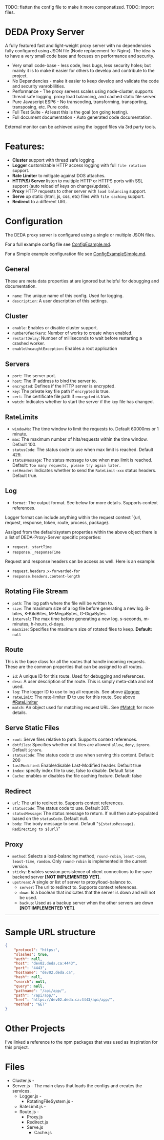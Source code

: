 
TODO: flatten the config file to make it more componatized.
TODO: import files.


# DEDA Proxy Server

A fully featured fast and light-weight proxy server with no dependencies fully configured using JSON file (Node replacement for Nginx). The idea is to have a very small code base and focuses on performance and security.

* Very small code-base - less code, less bugs, less security holes; but mainly it is to make it easier for others to develop and contribute to the project.
* No Dependencies - make it easier to keep develop and validate the code and security vanroblilities.
* Performance - The proxy servers scales using node-cluster, supports thread safe logging, proxy load balancing, and cached static file server.
* Pure Javascript ESP6 - No transcoding, transforming, transporting, transposing, etc. Pure code.
* Full Test Suite - At least this is the goal (on going testing).
* Full document documentation - Auto generated code documentation.

External monitor can be achieved using the logged files via 3rd party tools.

# Features: 

* **Cluster** support with thread safe logging.
* **Logger** customizable HTTP access logging with full `file rotation` support.
* **Rate Limiter** to mitigate against DOS attaches.
* **HTTP(S) Server** listen to multiple HTTP or HTTPS ports with SSL support (auto reload of keys on change/update).
* **Proxy** HTTP requests to other server with `load balancing` support.
* **Serve** up static (html, js, css, etc) files with `file caching` support.
* **Redirect** to a different URL.

# Configuration

The DEDA proxy server is configured using a single or multiple JSON files.

For a full example config file see [ConfigExample.md](./docs/ConfigExample.md).

For a Simple example configuration file see [ConfigExampleSimple.md](./docs/ConfigExmapleSimple.md).


## General 

These are meta data properties at are ignored but helpful for debugging and documentation.

* `name`: The unique name of this config. Used for logging.
* `description`: A user description of this settings.

## Cluster

* `enable`: Enables or disable cluster support.
* `numberOfWorkers`: Number of works to create when enabled.
* `restartDelay`: Number of milliseconds to wait before restarting a crashed worker.
* `enableUncaughtException`: Enables a root application

## Servers

* `port`: The server port.
* `host`: The IP address to bind the server to.
* `encrypted`: Defines if the HTTP server is encrypted.
* `key`: The private key file path if `encrypted` is true.
* `cert`: The certificate file path if `encrypted` is true.
* `watch`: Indicates whether to start the server if the `key` file has changed.

## RateLimits

* `windowMs`: The time window to limit the requests to. Default 60000ms or 1 minute.
* `max`: The maximum number of hits/requests within the time window. Default 100.
* `statusCode`: The status code to use when max limit is reached. Default 429.
* `statusMessage`: The status message to use when max limit is reached. Default: `Too many requests, please try again later.`
* `setHeader`: Indicates whether to send the `RateLimit-xxx` status headers. Default true.

## Log

* `format`: The output format. See below for more details. Supports context references.

Logger format can include anything within the request context `{url, request, response, token, route, process, package}.

Assiged from the default/system properties within the above object there is a list of DEDA-Proxy-Server specific properties:

* `request._startTime`
* `response._responseTime`

Request and response headers can be access as well. Here is an example:

* `request.headers.x-forwarded-for`
* `response.headers.content-length`


## Rotating File Stream

* `path`: The log path where the file will be written to.
* `size`: The maximum size of a log file before generating a new log. B-bites, K-KiloBites, M-MegaBytes, G-GigaBytes.
* `interval`: The max time before generating a new log. s-seconds, m-minutes, h-hours, d-days.
* `maxSize`: Specifies the maximum size of rotated files to keep. **Default:** `null`

## Route

This is the base class for all the routes that handle incoming requests. These are the 
common properties that can be assigned to all routes.

* `id`: A unique ID for this route. Used for debugging and references.
* `desc`: A user description of the route. This is simply meta-data and not used.
* `log`: The logger ID to use to log all requests. See above [#logger](Logger)
* `rateLimit`: The rate-limiter ID to use for this route. See above [#RateLimiter](RateLimiter)
* `match`: An object used for matching request URL. See [#Match](Match) for more details.

## Serve Static Files

* `root`: Serve files relative to path. Supports context references.
* `dotfiles`: Specifies whether dot files are allowed `allow`, `deny`, `ignore`. Default `ignore`.
* `statusCode`:  The status code to use when serving this content. Default: 200
* `lastModified`:  Enable/disable Last-Modified header. Default true
* `index`: specify index file to use, false to disable. Default false
* `Cache`: enables or disables the file caching feature. Default: false

## Redirect

* `url`: The url to redirect to. Supports context references.
* `statusCode`: The status code to use. Default 307.
* `statusMessage`: The status message to return. If null then auto-populated based on the `statusCode`. Default null.
* `body`: The body message to send. Default "`${statusMessage}. Redirecting to ${url}`"

## Proxy

* `method`: Selects a load-balancing method; `round-robin`, `least-conn`, `least-time`, `random`. Only `round-robin` is implemented in the current version.
* `sticky`: Enables session persistence of client connections to the save backend server **[NOT IMPLEMENTED YET]**.
* `upstream`: A single or list of server to proxy/load-balance to.
    * `server`: The url to redirect to. Supports context references.
    * `down`: Is a boolean that indicates that the server is down and will not be used.
    * `backup`: Used as a backup server when the other servers are down **[NOT IMPLEMENTED YET]**.



---

# Sample URL structure

```json
{
    "protocol": "https:",
    "slashes": true,
    "auth": null,
    "host": "dev02.deda.ca:4443",
    "port": "4443",
    "hostname": "dev02.deda.ca",
    "hash": null,
    "search": null,
    "query": null,
    "pathname": "/api/app/",
    "path": "/api/app/",
    "href": "https://dev02.deda.ca:4443/api/app/",
    "method": "GET"
}
```

# Other Projects

I've linked a reference to the npm packages that was used as inspiration for this project.



# Files

- Cluster.js - 
- Server.js - The main class that loads the configs and creates the services.
    - Logger.js - 
        - RotatingFileSystem.js - 
    - RateLimit.js - 
    - Route.js - 
        - Proxy.js
        - Redirect.js        
        - Serve.js
            - Cache.js